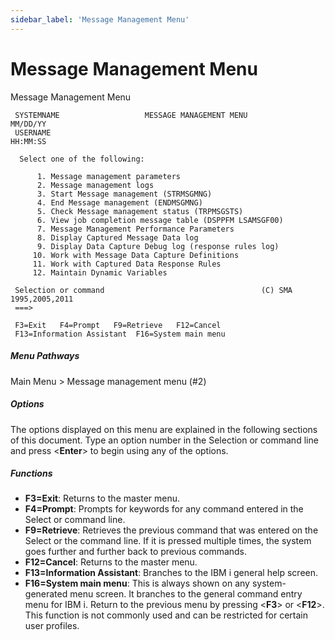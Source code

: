 ```yaml
---
sidebar_label: 'Message Management Menu'
---
```

# Message Management Menu

Message Management Menu

```
 SYSTEMNAME                   MESSAGE MANAGEMENT MENU                    MM/DD/YY 
 USERNAME                                                                HH:MM:SS 
                                                                                
  Select one of the following:                                                  
                                                                                
      1. Message management parameters                                          
      2. Message management logs                                                
      3. Start Message management (STRMSGMNG)                                   
      4. End Message management (ENDMSGMNG)                                     
      5. Check Message management status (TRPMSGSTS)                            
      6. View job completion message table (DSPPFM LSAMSGF00)                   
      7. Message Management Performance Parameters                              
      8. Display Captured Message Data log                                      
      9. Display Data Capture Debug log (response rules log)                    
     10. Work with Message Data Capture Definitions                             
     11. Work with Captured Data Response Rules                                 
     12. Maintain Dynamic Variables                                             
                                                                                
 Selection or command                                   (C) SMA 1995,2005,2011  
 ===>                                                                           
                                                                                
 F3=Exit   F4=Prompt   F9=Retrieve   F12=Cancel                                 
 F13=Information Assistant  F16=System main menu                                
 ```
  
##### Menu Pathways

Main Menu > Message management menu (#2)

##### Options

The options displayed on this menu are explained in the following sections of this document. Type an option number in the Selection or command line and press <**Enter**> to begin using any of the options.

##### Functions

- **F3=Exit**: Returns to the master menu.
- **F4=Prompt**: Prompts for keywords for any command entered in the Select or command line.
- **F9=Retrieve**: Retrieves the previous command that was entered on the Select or the command line. If it is pressed multiple times, the system goes further and further back to previous commands.
- **F12=Cancel**: Returns to the master menu.
- **F13=Information Assistant**: Branches to the IBM i general help screen.
- **F16=System main menu**: This is always shown on any system-generated menu screen. It branches to the general command entry menu for IBM i. Return to the previous menu by pressing <**F3**> or <**F12**>. This function is not commonly used and can be restricted for certain user profiles.
